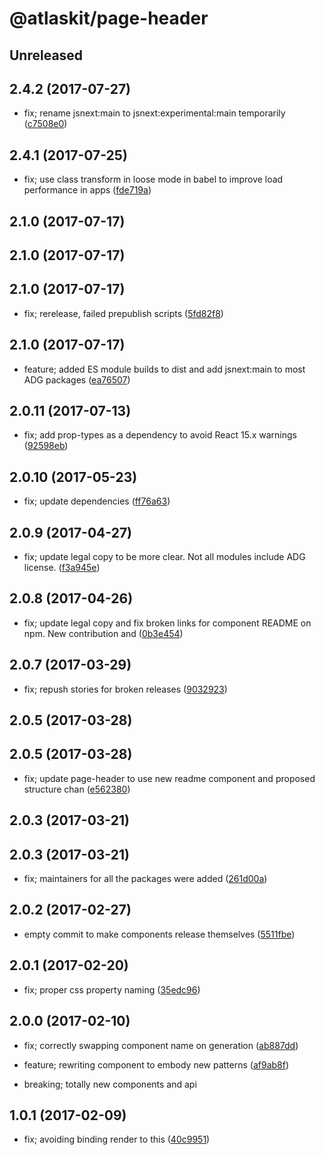 # @atlaskit/page-header

## Unreleased

## 2.4.2 (2017-07-27)


* fix; rename jsnext:main to jsnext:experimental:main temporarily ([c7508e0](https://bitbucket.org/atlassian/atlaskit/commits/c7508e0))

## 2.4.1 (2017-07-25)


* fix; use class transform in loose mode in babel to improve load performance in apps ([fde719a](https://bitbucket.org/atlassian/atlaskit/commits/fde719a))

## 2.1.0 (2017-07-17)

## 2.1.0 (2017-07-17)

## 2.1.0 (2017-07-17)


* fix; rerelease, failed prepublish scripts ([5fd82f8](https://bitbucket.org/atlassian/atlaskit/commits/5fd82f8))

## 2.1.0 (2017-07-17)


* feature; added ES module builds to dist and add jsnext:main to most ADG packages ([ea76507](https://bitbucket.org/atlassian/atlaskit/commits/ea76507))

## 2.0.11 (2017-07-13)


* fix; add prop-types as a dependency to avoid React 15.x warnings ([92598eb](https://bitbucket.org/atlassian/atlaskit/commits/92598eb))

## 2.0.10 (2017-05-23)


* fix; update dependencies ([ff76a63](https://bitbucket.org/atlassian/atlaskit/commits/ff76a63))

## 2.0.9 (2017-04-27)


* fix; update legal copy to be more clear. Not all modules include ADG license. ([f3a945e](https://bitbucket.org/atlassian/atlaskit/commits/f3a945e))

## 2.0.8 (2017-04-26)


* fix; update legal copy and fix broken links for component README on npm. New contribution and ([0b3e454](https://bitbucket.org/atlassian/atlaskit/commits/0b3e454))

## 2.0.7 (2017-03-29)


* fix; repush stories for broken releases ([9032923](https://bitbucket.org/atlassian/atlaskit/commits/9032923))

## 2.0.5 (2017-03-28)

## 2.0.5 (2017-03-28)


* fix; update page-header to use new readme component and proposed structure chan ([e562380](https://bitbucket.org/atlassian/atlaskit/commits/e562380))

## 2.0.3 (2017-03-21)

## 2.0.3 (2017-03-21)


* fix; maintainers for all the packages were added ([261d00a](https://bitbucket.org/atlassian/atlaskit/commits/261d00a))

## 2.0.2 (2017-02-27)


* empty commit to make components release themselves ([5511fbe](https://bitbucket.org/atlassian/atlaskit/commits/5511fbe))

## 2.0.1 (2017-02-20)


* fix; proper css property naming ([35edc96](https://bitbucket.org/atlassian/atlaskit/commits/35edc96))

## 2.0.0 (2017-02-10)


* fix; correctly swapping component name on generation ([ab887dd](https://bitbucket.org/atlassian/atlaskit/commits/ab887dd))


* feature; rewriting component to embody new patterns ([af9ab8f](https://bitbucket.org/atlassian/atlaskit/commits/af9ab8f))


* breaking; totally new components and api

## 1.0.1 (2017-02-09)


* fix; avoiding binding render to this ([40c9951](https://bitbucket.org/atlassian/atlaskit/commits/40c9951))

